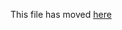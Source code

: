 This file has moved [here](https://github.com/scyberLink/create-reblend-app/blob/main/packages/creba-template/template/README.md)
